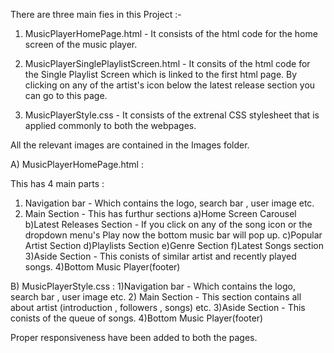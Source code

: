 There are three main fies in this Project :-

1. MusicPlayerHomePage.html - It consists of the html code for the home screen of the music player.

2. MusicPlayerSinglePlaylistScreen.html - It consits of the html code for the Single Playlist Screen which is linked to the first html page. By clicking on any of the artist's icon below the latest release section you can go to this page.

3. MusicPlayerStyle.css - It consists of the extrenal CSS stylesheet that is applied commonly to both the webpages.

  
All the relevant images are contained in the Images folder.

A) MusicPlayerHomePage.html :

This has 4 main parts :

  1) Navigation bar - Which contains the logo, search bar , user image etc.
  2) Main Section - This has furthur sections
        a)Home Screen Carousel
        b)Latest Releases Section - If you click on any of the song icon or the dropdown menu's Play now the bottom music bar will pop up.
        c)Popular Artist Section
        d)Playlists Section
        e)Genre Section
        f)Latest Songs section
   3)Aside Section - This conists of similar artist and recently played songs.
   4)Bottom Music Player(footer)

B) MusicPlayerStyle.css :
    1)Navigation bar - Which contains the logo, search bar , user image etc.
    2) Main Section - This section contains all about artist (introduction , followers , songs) etc.
    3)Aside Section - This conists of the queue of songs.
    4)Bottom Music Player(footer)


Proper responsiveness have been added to both the pages.

